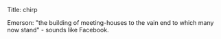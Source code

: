 Title: chirp

Emerson: "the building of meeting-houses to the vain end to which many now stand" - sounds like Facebook.
